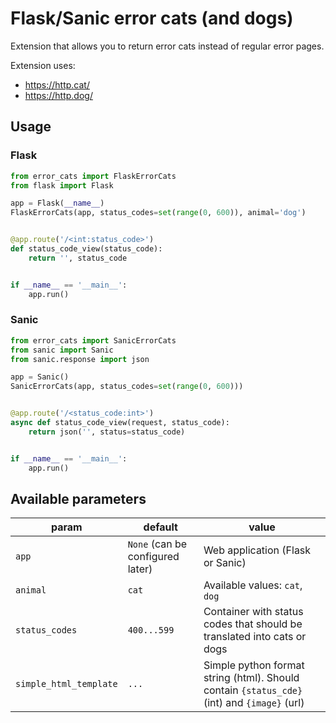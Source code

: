 # Flask/Sanic error cats (and dogs)

Extension that allows you to return error cats instead of regular error pages.

Extension uses:

- https://http.cat/
- https://http.dog/



## Usage

### Flask

```python
from error_cats import FlaskErrorCats
from flask import Flask

app = Flask(__name__)
FlaskErrorCats(app, status_codes=set(range(0, 600)), animal='dog')


@app.route('/<int:status_code>')
def status_code_view(status_code):
    return '', status_code


if __name__ == '__main__':
    app.run()

```


### Sanic

```python
from error_cats import SanicErrorCats
from sanic import Sanic
from sanic.response import json

app = Sanic()
SanicErrorCats(app, status_codes=set(range(0, 600)))


@app.route('/<status_code:int>')
async def status_code_view(request, status_code):
    return json('', status=status_code)


if __name__ == '__main__':
    app.run()
```

## Available parameters


| param | default | value |
|---|---|---|
| `app` | `None` (can be configured later) | Web application (Flask or Sanic) |
| `animal` | `cat` | Available values: `cat`, `dog` |
| `status_codes` | `400...599` | Container with status codes that should be translated into cats or dogs |
| `simple_html_template` | `...` | Simple python format string (html). Should contain `{status_cde}` (int) and `{image}` (url) |
